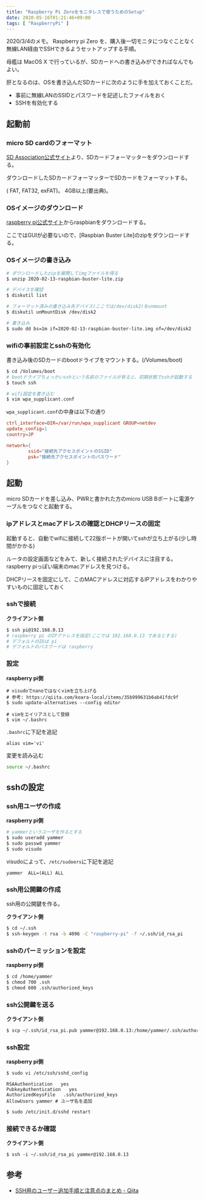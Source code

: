 ```yaml
---
title: "Raspberry Pi Zeroをモニタレスで使うためのSetup"
date: 2020-05-16T01:21:46+09:00
tags: [ "RaspberryPi" ]
---
```


2020/3/4のメモ。
Raspberry pi Zero を、購入後一切モニタにつなぐことなく無線LAN経由でSSHできるようセットアップする手順。

母艦は MacOS X で行っているが、SDカードへの書き込みができればなんでもよい。

肝となるのは、OSを書き込んだSDカードに次のように手を加えておくことだ。

- 事前に無線LANのSSIDとパスワードを記述したファイルをおく
- SSHを有効化する

## 起動前

### micro SD cardのフォーマット

[SD Association公式サイト](https://www.sdcard.org/jp/downloads/formatter_4/)より、SDカードフォーマッターをダウンロードする。

ダウンロードしたSDカードフォーマッターでSDカードをフォーマットする。

( FAT, FAT32, exFAT)。 4GB以上(要出典)。

### OSイメージのダウンロード

[raspberry pi公式サイト](https://www.raspberrypi.org/downloads/raspbian/)からraspbianをダウンロードする。

ここではGUIが必要ないので、[Raspbian Buster Lite]のzipをダウンロードする。

### OSイメージの書き込み

```sh
# ダウンロードしたzipを展開してimgファイルを得る
$ unzip 2020-02-13-raspbian-buster-lite.zip

# デバイスを確認
$ diskutil list

# フォーマット済みの書き込み先デバイス(ここでは/dev/disk2)をunmount
$ diskutil unMountDisk /dev/disk2

# 書き込み
$ sudo dd bs=1m if=2020-02-13-raspbian-buster-lite.img of=/dev/disk2
```

### wifiの事前設定とsshの有効化

書き込み後のSDカードのbootドライブをマウントする。(/Volumes/boot)

```sh
$ cd /Volumes/boot
# bootドライブちょっかいsshという名前のファイルが有ると、初期状態でsshが起動する
$ touch ssh

# wifi設定を書き込む
$ vim wpa_supplicant.conf
```

`wpa_supplicant.conf`の中身は以下の通り

```wpa_supplicant.conf
ctrl_interface=DIR=/var/run/wpa_supplicant GROUP=netdev
update_config=1
country=JP

network={
        ssid="接続先アクセスポイントのSSID"
        psk="接続先アクセスポイントのパスワード"
}
```

## 起動

micro SDカードを差し込み、PWRと書かれた方のmicro USB Bポートに電源ケーブルをつなぐと起動する。

### ipアドレスとmacアドレスの確認とDHCPリースの固定

起動すると、自動でwifiに接続して22版ポートが開いてsshが立ち上がる(少し時間がかかる)

ルータの設定画面などをみて、新しく接続されたデバイスに注目する。raspberry piっぽい端末のmacアドレスを見つける。

DHCPリースを固定にして、このMACアドレスに対応するIPアドレスをわかりやすいものに固定しておく

### sshで接続

__クライアント側__

```sh
$ ssh pi@192.168.0.13
# raspberry pi のIPアドレスを指定(ここでは 192.168.0.13 であるとする)
# デフォルトのIDは pi
# デフォルトのパスワードは raspberry
```

### 設定

__raspberry pi側__

```
# visudoでnanoではなくvimを立ち上げる
# 参考: https://qiita.com/koara-local/items/35b999631b6ab41fdc9f
$ sudo update-alternatives --config editor

# vimをエイリアスとして登録
$ vim ~/.bashrc
```

`.bashrc`に下記を追記

```.bashrc
alias vim='vi'
```

変更を読み込む

```sh
source ~/.bashrc
```

## sshの設定

### ssh用ユーザの作成

__raspberry pi側__

```sh
# yammerというユーザを作るとする
$ sudo useradd yammer
$ sudo passwd yammer
$ sudo visudo
```

visudoによって、`/etc/sudoers`に下記を追記

```/etc/sudoers
yammer  ALL=(ALL) ALL
```
 
### ssh用公開鍵の作成

ssh用の公開鍵を作る。

__クライアント側__

```sh
$ cd ~/.ssh
$ ssh-keygen -t rsa -b 4096 -C "raspberry-pi" -f ~/.ssh/id_rsa_pi
```

### sshのパーミッションを設定

__raspberry pi側__

```sh
$ cd /home/yammer
$ chmod 700 .ssh
$ chmod 600 .ssh/authorized_keys
```

### ssh公開鍵を送る

__クライアント側__

```sh
$ scp ~/.ssh/id_rsa_pi.pub yammer@192.168.0.13:/home/yammer/.ssh/authorized_keys
```

### ssh設定

__raspberry pi側__

```sh
$ sudo vi /etc/ssh/sshd_config
```

```/etc/ssh/sshd_config
RSAAuthentication   yes
PubkeyAuthentication   yes
AuthorizedKeysFile   .ssh/authorized_keys
AllowUsers yammer # ユーザ名を追加
```

```sh
$ sudo /etc/init.d/sshd restart
```

### 接続できるか確認

__クライアント側__

```
$ ssh -i ~/.ssh/id_rsa_pi yammer@192.168.0.13
```

## 参考

- [SSH用のユーザー追加手順と注意点のまとめ - Qiita](https://qiita.com/tattn/items/a03cbf7c185d7efa6769)

